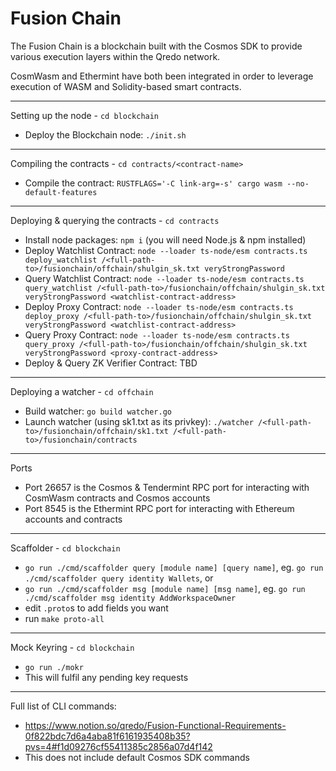 # Fusion Chain

The Fusion Chain is a blockchain built with the Cosmos SDK to provide various execution layers within the Qredo network.

CosmWasm and Ethermint have both been integrated in order to leverage execution of WASM and Solidity-based smart contracts.

---

Setting up the node -  `cd blockchain`

- Deploy the Blockchain node: `./init.sh`

---

Compiling the contracts - `cd contracts/<contract-name>` 

- Compile the contract: `RUSTFLAGS='-C link-arg=-s' cargo wasm --no-default-features`

---

Deploying & querying the contracts - `cd contracts`

- Install node packages: `npm i` (you will need Node.js & npm installed)
- Deploy Watchlist Contract: `node --loader ts-node/esm contracts.ts deploy_watchlist /<full-path-to>/fusionchain/offchain/shulgin_sk.txt veryStrongPassword`
- Query Watchlist Contract: `node --loader ts-node/esm contracts.ts query_watchlist /<full-path-to>/fusionchain/offchain/shulgin_sk.txt veryStrongPassword <watchlist-contract-address>`
- Deploy Proxy Contract: `node --loader ts-node/esm contracts.ts deploy_proxy /<full-path-to>/fusionchain/offchain/shulgin_sk.txt veryStrongPassword <watchlist-contract-address>`
- Query Proxy Contract: `node --loader ts-node/esm contracts.ts query_proxy /<full-path-to>/fusionchain/offchain/shulgin_sk.txt veryStrongPassword <proxy-contract-address>`
- Deploy & Query ZK Verifier Contract: TBD

---

Deploying a watcher - `cd offchain`

- Build watcher: `go build watcher.go`
- Launch watcher (using sk1.txt as its privkey): `./watcher /<full-path-to>/fusionchain/offchain/sk1.txt /<full-path-to>/fusionchain/contracts`

---

Ports

- Port 26657 is the Cosmos & Tendermint RPC port for interacting with CosmWasm contracts and Cosmos accounts
- Port 8545 is the Ethermint RPC port for interacting with Ethereum accounts and contracts

---

Scaffolder - `cd blockchain`

- `go run ./cmd/scaffolder query [module name] [query name]`, eg. `go run ./cmd/scaffolder query identity Wallets`, or
- `go run ./cmd/scaffolder msg [module name] [msg name]`, eg. `go run ./cmd/scaffolder msg identity AddWorkspaceOwner`
- edit `.proto`s to add fields you want
- run `make proto-all`

---

Mock Keyring - `cd blockchain`

- `go run ./mokr`
- This will fulfil any pending key requests

---

Full list of CLI commands:

- https://www.notion.so/qredo/Fusion-Functional-Requirements-0f822bdc7d6a4aba81f6161935408b35?pvs=4#f1d09276cf55411385c2856a07d4f142
- This does not include default Cosmos SDK commands

